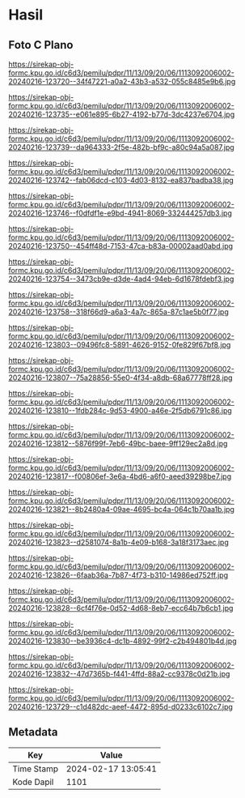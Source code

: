 # Hasil

## Foto C Plano

https://sirekap-obj-formc.kpu.go.id/c6d3/pemilu/pdpr/11/13/09/20/06/1113092006002-20240216-123720--34f47221-a0a2-43b3-a532-055c8485e9b6.jpg

https://sirekap-obj-formc.kpu.go.id/c6d3/pemilu/pdpr/11/13/09/20/06/1113092006002-20240216-123735--e061e895-6b27-4192-b77d-3dc4237e6704.jpg

https://sirekap-obj-formc.kpu.go.id/c6d3/pemilu/pdpr/11/13/09/20/06/1113092006002-20240216-123739--da964333-2f5e-482b-bf9c-a80c94a5a087.jpg

https://sirekap-obj-formc.kpu.go.id/c6d3/pemilu/pdpr/11/13/09/20/06/1113092006002-20240216-123742--fab06dcd-c103-4d03-8132-ea837badba38.jpg

https://sirekap-obj-formc.kpu.go.id/c6d3/pemilu/pdpr/11/13/09/20/06/1113092006002-20240216-123746--f0dfdf1e-e9bd-4941-8069-332444257db3.jpg

https://sirekap-obj-formc.kpu.go.id/c6d3/pemilu/pdpr/11/13/09/20/06/1113092006002-20240216-123750--454ff48d-7153-47ca-b83a-00002aad0abd.jpg

https://sirekap-obj-formc.kpu.go.id/c6d3/pemilu/pdpr/11/13/09/20/06/1113092006002-20240216-123754--3473cb9e-d3de-4ad4-94eb-6d1678fdebf3.jpg

https://sirekap-obj-formc.kpu.go.id/c6d3/pemilu/pdpr/11/13/09/20/06/1113092006002-20240216-123758--318f66d9-a6a3-4a7c-865a-87c1ae5b0f77.jpg

https://sirekap-obj-formc.kpu.go.id/c6d3/pemilu/pdpr/11/13/09/20/06/1113092006002-20240216-123803--09496fc8-5891-4626-9152-0fe829f67bf8.jpg

https://sirekap-obj-formc.kpu.go.id/c6d3/pemilu/pdpr/11/13/09/20/06/1113092006002-20240216-123807--75a28856-55e0-4f34-a8db-68a67778ff28.jpg

https://sirekap-obj-formc.kpu.go.id/c6d3/pemilu/pdpr/11/13/09/20/06/1113092006002-20240216-123810--1fdb284c-9d53-4900-a46e-2f5db6791c86.jpg

https://sirekap-obj-formc.kpu.go.id/c6d3/pemilu/pdpr/11/13/09/20/06/1113092006002-20240216-123812--5876f99f-7eb6-49bc-baee-9ff129ec2a8d.jpg

https://sirekap-obj-formc.kpu.go.id/c6d3/pemilu/pdpr/11/13/09/20/06/1113092006002-20240216-123817--f00806ef-3e6a-4bd6-a6f0-aeed39298be7.jpg

https://sirekap-obj-formc.kpu.go.id/c6d3/pemilu/pdpr/11/13/09/20/06/1113092006002-20240216-123821--8b2480a4-09ae-4695-bc4a-064c1b70aa1b.jpg

https://sirekap-obj-formc.kpu.go.id/c6d3/pemilu/pdpr/11/13/09/20/06/1113092006002-20240216-123823--d2581074-8a1b-4e09-b168-3a18f3173aec.jpg

https://sirekap-obj-formc.kpu.go.id/c6d3/pemilu/pdpr/11/13/09/20/06/1113092006002-20240216-123826--6faab36a-7b87-4f73-b310-14986ed752ff.jpg

https://sirekap-obj-formc.kpu.go.id/c6d3/pemilu/pdpr/11/13/09/20/06/1113092006002-20240216-123828--6cf4f76e-0d52-4d68-8eb7-ecc64b7b6cb1.jpg

https://sirekap-obj-formc.kpu.go.id/c6d3/pemilu/pdpr/11/13/09/20/06/1113092006002-20240216-123830--be3936c4-dc1b-4892-99f2-c2b494801b4d.jpg

https://sirekap-obj-formc.kpu.go.id/c6d3/pemilu/pdpr/11/13/09/20/06/1113092006002-20240216-123832--47d7365b-f441-4ffd-88a2-cc9378c0d21b.jpg

https://sirekap-obj-formc.kpu.go.id/c6d3/pemilu/pdpr/11/13/09/20/06/1113092006002-20240216-123729--c1d482dc-aeef-4472-895d-d0233c6102c7.jpg


## Metadata

| Key        | Value               |
| ---------- | ------------------- |
| Time Stamp | 2024-02-17 13:05:41 |
| Kode Dapil | 1101                |




